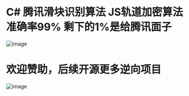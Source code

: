 C#  腾讯滑块识别算法   JS轨道加密算法  准确率99%  剩下的1%是给腾讯面子
====  
 ![image](https://github.com/hibeiche/TencentSlider/blob/master/20181023.jpg)
 
 
 欢迎赞助，后续开源更多逆向项目
 ====  
 
  ![image](https://github.com/hibeiche/TencentSlider/blob/master/zfb.jpg)
